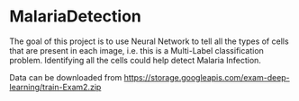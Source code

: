 # MalariaDetection

The goal of this project is to use Neural Network to tell all the types of cells that are present in each image, i.e. this is a Multi-Label classification problem. Identifying all the cells could help detect Malaria Infection.

Data can be downloaded from https://storage.googleapis.com/exam-deep-learning/train-Exam2.zip

